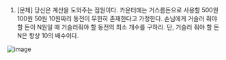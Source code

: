 1. [문제]
당신은 계산을 도와주는 점원이다. 카운터에는 거스름돈으로 사용할 500원 100원 50원 10원짜리 동전이 무한히 존재한다고 가정한다. 손님에게 거슬러 줘야 할 돈이 N원일 때 거슬러줘야 할 동전의 최소 개수를 구하라. 단, 거슬러 줘야 할 돈 N은 항상 10의 배수이다.


 ![image](https://github.com/jeongukkim/CodingTest/assets/36651040/f3f5e760-566a-48c0-aeba-0530b4f13f7d)
